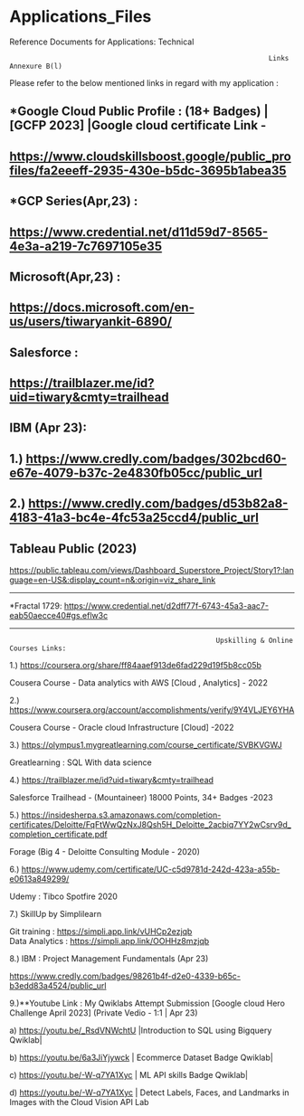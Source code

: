 # Applications_Files
Reference Documents for Applications: Technical 


                                                                    Links Annexure B(l)                                                                                      
Please refer to the below mentioned links in regard with my application : 

*Google Cloud Public Profile : (18+ Badges)
 |[GCFP 2023] |Google cloud certificate Link - 
---------------------------------------------------------------------------------
https://www.cloudskillsboost.google/public_profiles/fa2eeeff-2935-430e-b5dc-3695b1abea35
---------------------------------------------------------------------------------
  *GCP Series(Apr,23) :
--------------------------------------------------------------------------------- 
  https://www.credential.net/d11d59d7-8565-4e3a-a219-7c7697105e35
---------------------------------------------------------------------------------
  Microsoft(Apr,23)  : 
---------------------------------------------------------------------------------
  https://docs.microsoft.com/en-us/users/tiwaryankit-6890/
---------------------------------------------------------------------------------
 Salesforce :    
---------------------------------------------------------------------------------
 https://trailblazer.me/id?uid=tiwary&cmty=trailhead
---------------------------------------------------------------------------------
IBM (Apr 23):  
---------------------------------------------------------------------------------
 1.)          https://www.credly.com/badges/302bcd60-e67e-4079-b37c-2e4830fb05cc/public_url       
---------------------------------------------------------------------------------
 2.)          https://www.credly.com/badges/d53b82a8-4183-41a3-bc4e-4fc53a25ccd4/public_url
---------------------------------------------------------------------------------

Tableau Public (2023)
---------------------------------------------------------------------------------
https://public.tableau.com/views/Dashboard_Superstore_Project/Story1?:language=en-US&:display_count=n&:origin=viz_share_link

---------------------------------------------------------------------------------

  *Fractal 1729:  https://www.credential.net/d2dff77f-6743-45a3-aac7-eab50aecce40#gs.eflw3c
___________________________________________________________________________________________________________________________________________

                                                       Upskilling & Online Courses Links: 
1.) https://coursera.org/share/ff84aaef913de6fad229d19f5b8cc05b  

Cousera Course - Data analytics with AWS  [Cloud , Analytics] - 2022


2.)  https://www.coursera.org/account/accomplishments/verify/9Y4VLJEY6YHA 

 Cousera Course - Oracle cloud Infrastructure [Cloud] -2022
 
 
3.)  https://olympus1.mygreatlearning.com/course_certificate/SVBKVGWJ 

  Greatlearning : SQL With data science 


4.)    https://trailblazer.me/id?uid=tiwary&cmty=trailhead

Salesforce Trailhead  - (Mountaineer) 18000 Points, 34+ Badges  -2023


5.)
https://insidesherpa.s3.amazonaws.com/completion-certificates/Deloitte/FqFtWwQzNxJ8Qsh5H_Deloitte_2acbiq7YY2wCsrv9d_completion_certificate.pdf
      
Forage (Big 4 - Deloitte Consulting Module - 2020)

6.) https://www.udemy.com/certificate/UC-c5d9781d-242d-423a-a55b-e0613a849299/  

Udemy : Tibco Spotfire 2020

7.) SkillUp by Simplilearn

Git training :         https://simpli.app.link/vUHCp2ezjqb       
Data Analytics :       https://simpli.app.link/OOHHz8mzjqb   

8.) IBM : Project Management Fundamentals (Apr 23)

https://www.credly.com/badges/98261b4f-d2e0-4339-b65c-b3edd83a4524/public_url

9.)**Youtube Link : My Qwiklabs Attempt Submission [Google cloud Hero Challenge April 2023]  (Private Vedio - 1:1 | Apr 23)

 
a)  https://youtu.be/_RsdVNWchtU        |Introduction to SQL using Bigquery Qwiklab|


b)  https://youtu.be/6a3JiYjywck        | Ecommerce Dataset Badge Qwiklab|


c)  https://youtu.be/-W-q7YA1Xyc        | ML API skills Badge Qwiklab|


d)  https://youtu.be/-W-q7YA1Xyc        | Detect Labels, Faces, and Landmarks in Images with the Cloud Vision API Lab



